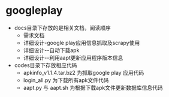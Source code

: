 # googleplay
- docs目录下存放的是相关文档，阅读顺序
   - 需求文档
   - 详细设计-google play应用信息抓取及scrapy使用
   - 详细设计--自动下载apk
   - 详细设计--利用aapt更新应用程序版本信息
- codes目录下存放相应代码
   - apkinfo_v1.1.4.tar.bz2 为抓取google play 应用代码
   - login_all.py 为下载所有apk文件代码
   - aapt.py 与 aapt.sh 为根据下载apk文件更新数据库信息代码
